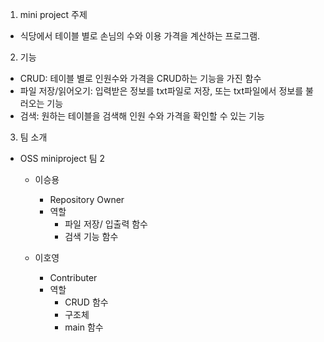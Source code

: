 1. mini project 주제
  * 식당에서 테이블 별로 손님의 수와 이용 가격을 계산하는 프로그램.
   
2. 기능
  * CRUD: 테이블 별로 인원수와 가격을 CRUD하는 기능을 가진 함수
  * 파일 저장/읽어오기: 입력받은 정보를 txt파일로 저장, 또는 txt파일에서 정보를 불러오는 기능
  * 검색: 원하는 테이블을 검색해 인원 수와 가격을 확인할 수 있는 기능

3. 팀 소개
  * OSS miniproject 팀 2
    * 이승용 
      * Repository Owner
      * 역할
        * 파일 저장/ 입출력 함수
        * 검색 기능 함수

    * 이호영
      * Contributer
      * 역할
        * CRUD 함수
        * 구조체
        * main 함수
